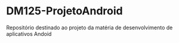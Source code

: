 # DM125-ProjetoAndroid
Repositório destinado ao projeto da matéria de desenvolvimento de aplicativos Andoid
